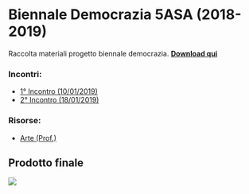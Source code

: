 # Biennale Democrazia 5ASA (2018-2019)

Raccolta materiali progetto biennale democrazia.
<a href="https://github.com/IISPrimoLeviTorino/Biennale-Democrazia-5ASA/archive/master.zip">
	<b>Download qui</b>
</a>

### Incontri:
- <a href="https://github.com/IISPrimoLeviTorino/Biennale-Democrazia-5ASA/blob/master/1%C2%B0%20Incontro/Resoconto.md">1° Incontro (10/01/2019)</a>
- <a href="https://github.com/IISPrimoLeviTorino/Biennale-Democrazia-5ASA/blob/master/2%C2%B0%20Incontro/Resoconto.md">2° Incontro (18/01/2019)</a>

### Risorse:
- <a href="https://github.com/IISPrimoLeviTorino/Biennale-Democrazia-5ASA/blob/master/Risorse%20Arte/README.md">Arte (Prof.)</a>

## Prodotto finale
[![](http://img.youtube.com/vi/0RIwIvZVKlI/0.jpg)](http://www.youtube.com/watch?v=0RIwIvZVKlI "Io Solo")

